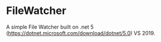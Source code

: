 # FileWatcher
A simple File Watcher built on .net 5 (https://dotnet.microsoft.com/download/dotnet/5.0)
 VS 2019.
 

